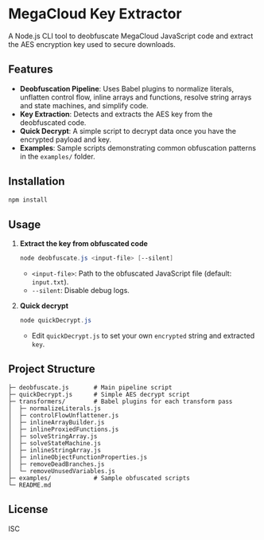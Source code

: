 # MegaCloud Key Extractor

A Node.js CLI tool to deobfuscate MegaCloud JavaScript code and extract the AES encryption key used to secure downloads.

## Features

- **Deobfuscation Pipeline**: Uses Babel plugins to normalize literals, unflatten control flow, inline arrays and functions, resolve string arrays and state machines, and simplify code.
- **Key Extraction**: Detects and extracts the AES key from the deobfuscated code.
- **Quick Decrypt**: A simple script to decrypt data once you have the encrypted payload and key.
- **Examples**: Sample scripts demonstrating common obfuscation patterns in the `examples/` folder.

## Installation

```powershell
npm install
```

## Usage

1. **Extract the key from obfuscated code**
   ```powershell
   node deobfuscate.js <input-file> [--silent]
   ```
   - `<input-file>`: Path to the obfuscated JavaScript file (default: `input.txt`).
   - `--silent`: Disable debug logs.

2. **Quick decrypt**
   ```powershell
   node quickDecrypt.js
   ```
   - Edit `quickDecrypt.js` to set your own `encrypted` string and extracted `key`.

## Project Structure

```
├─ deobfuscate.js       # Main pipeline script
├─ quickDecrypt.js      # Simple AES decrypt script
├─ transformers/        # Babel plugins for each transform pass
│  ├─ normalizeLiterals.js
│  ├─ controlFlowUnflattener.js
│  ├─ inlineArrayBuilder.js
│  ├─ inlineProxiedFunctions.js
│  ├─ solveStringArray.js
│  ├─ solveStateMachine.js
│  ├─ inlineStringArray.js
│  ├─ inlineObjectFunctionProperties.js
│  ├─ removeDeadBranches.js
│  └─ removeUnusedVariables.js
├─ examples/            # Sample obfuscated scripts
└─ README.md
```

## License

ISC
